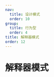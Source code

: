 ```yaml
---
nav:
  title: 设计模式
  order: 10
group:
  title: 行为型
  order: 4
title: 解释器模式
order: 12
---
```


# 解释器模式
